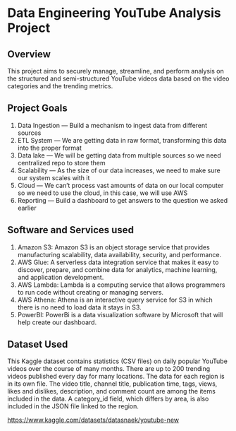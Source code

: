 # Data Engineering YouTube Analysis Project

## Overview

This project aims to securely manage, streamline, and perform analysis on the structured and semi-structured YouTube videos data based on the video categories and the trending metrics.

## Project Goals
1. Data Ingestion — Build a mechanism to ingest data from different sources
2. ETL System — We are getting data in raw format, transforming this data into the proper format
3. Data lake — We will be getting data from multiple sources so we need centralized repo to store them
4. Scalability — As the size of our data increases, we need to make sure our system scales with it
5. Cloud — We can’t process vast amounts of data on our local computer so we need to use the cloud, in this case, we will use AWS
6. Reporting — Build a dashboard to get answers to the question we asked earlier

## Software and Services used
1. Amazon S3: Amazon S3 is an object storage service that provides manufacturing scalability, data availability, security, and performance. 
2. AWS Glue: A serverless data integration service that makes it easy to discover, prepare, and combine data for analytics, machine learning, and application development.
3. AWS Lambda: Lambda is a computing service that allows programmers to run code without creating or managing servers.
4. AWS Athena: Athena is an interactive query service for S3 in which there is no need to load data it stays in S3.
5. PowerBI: PowerBi is a data visualization software by Microsoft that will help create our dashboard.

## Dataset Used
This Kaggle dataset contains statistics (CSV files) on daily popular YouTube videos over the course of many months. There are up to 200 trending videos published every day for many locations. The data for each region is in its own file. The video title, channel title, publication time, tags, views, likes and dislikes, description, and comment count are among the items included in the data. A category_id field, which differs by area, is also included in the JSON file linked to the region.

https://www.kaggle.com/datasets/datasnaek/youtube-new

